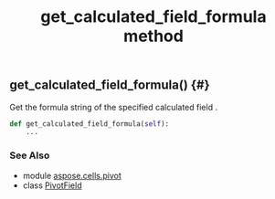 ﻿---
title: get_calculated_field_formula method
second_title: Aspose.Cells for Python via .NET API References
description: 
type: docs
weight: 30
url: /aspose.cells.pivot/pivotfield/get_calculated_field_formula/
is_root: false
---

## get_calculated_field_formula() {#}

Get the formula string of the specified calculated field .



```python
def get_calculated_field_formula(self):
    ...
```





### See Also
* module [aspose.cells.pivot](../../)
* class [PivotField](/cells/python-net/aspose.cells.pivot/pivotfield)
